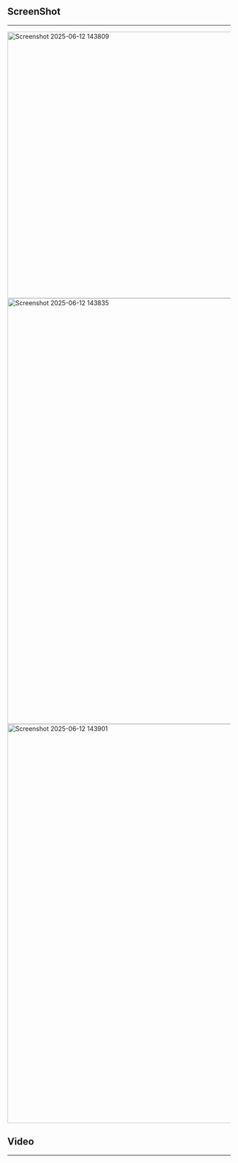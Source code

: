 ## ScreenShot
---
<img width="601" alt="Screenshot 2025-06-12 143809" src="https://github.com/user-attachments/assets/2df389d4-7d77-45cd-abd8-7ee3b51bae19" />
<img width="960" alt="Screenshot 2025-06-12 143835" src="https://github.com/user-attachments/assets/ccc47462-7d0b-448a-86ec-6d34a03096f0" />
<img width="900" alt="Screenshot 2025-06-12 143901" src="https://github.com/user-attachments/assets/e47ce043-a8b6-44a1-a2bb-9083ae300eeb" />

## Video
---
